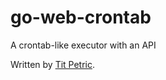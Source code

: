 # go-web-crontab

A crontab-like executor with an API

Written by [Tit Petric](https://titpetric.com).
